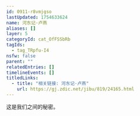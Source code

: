 ```yaml
---
id: 0911-r8vmjgso
lastUpdated: 1754633624
name: 河东记·卢燕
aliases: []
layer: 5
categoryId: cat_OfFSSbRb
tagIds:
  - tag_TRpfu-I4
nsfw: false
parent: ""
relatedEntries: []
timelineEvents: []
titledLinks:
  - title: "相关链接: 河东记·卢燕"
    url: https://gj.zdic.net/jibu/819/24165.html
---
```


这是我们之间的秘密。